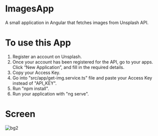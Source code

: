 # ImagesApp

A small application in Angular that fetches images from Unsplash API.

# To use this App

1. Register an account on Unsplash.
2. Once your account has been registered for the API, go to your apps. Click “New Application”, and fill in the required details.
3. Copy your Access Key.
4. Go into "src/app/get-img.service.ts" file and paste your Access Key instead of "API_KEY".
5. Run "npm install".
6. Run your application with "ng serve".
# Screen
![bg2](https://user-images.githubusercontent.com/61983612/155548883-c9644e56-83f6-4ade-9b9d-12e5cebd493f.png)
